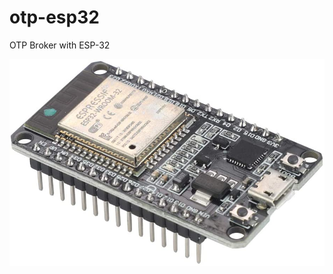 # otp-esp32
OTP Broker with ESP-32

![ESP-32](https://raw.githubusercontent.com/kamshory/otp-esp32/main/esp32.jpg)
